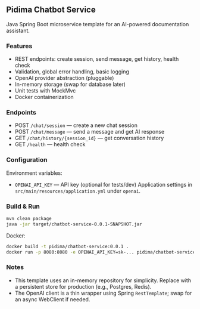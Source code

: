 ## Pidima Chatbot Service

Java Spring Boot microservice template for an AI-powered documentation assistant.

### Features
- REST endpoints: create session, send message, get history, health check
- Validation, global error handling, basic logging
- OpenAI provider abstraction (pluggable)
- In-memory storage (swap for database later)
- Unit tests with MockMvc
- Docker containerization

### Endpoints
- POST `/chat/session` — create a new chat session
- POST `/chat/message` — send a message and get AI response
- GET `/chat/history/{session_id}` — get conversation history
- GET `/health` — health check

### Configuration
Environment variables:
- `OPENAI_API_KEY` — API key (optional for tests/dev)
Application settings in `src/main/resources/application.yml` under `openai`.

### Build & Run
```bash
mvn clean package
java -jar target/chatbot-service-0.0.1-SNAPSHOT.jar
```

Docker:
```bash
docker build -t pidima/chatbot-service:0.0.1 .
docker run -p 8080:8080 -e OPENAI_API_KEY=sk-... pidima/chatbot-service:0.0.1
```

### Notes
- This template uses an in-memory repository for simplicity. Replace with a persistent store for production (e.g., Postgres, Redis).
- The OpenAI client is a thin wrapper using Spring `RestTemplate`; swap for an async WebClient if needed.



